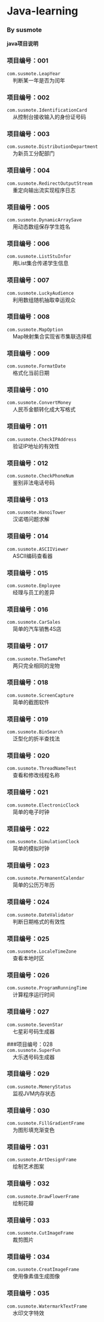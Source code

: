 # Java-learning 
### By susmote  
**java项目说明**

### 项目编号：001  
`com.susmote.LeapYear`  
&nbsp;&nbsp;&nbsp;
判断某一年是否为闰年  
  
### 项目编号：002  
`com.susmote.IdentificationCard`  
&nbsp;&nbsp;&nbsp;
从控制台接收输入的身份证号码  

### 项目编号：003  
`com.susmote.DistributionDepartment`  
&nbsp;&nbsp;&nbsp;
为新员工分配部门  

### 项目编号：004  
`com.susmote.RedirectOutputStream`  
&nbsp;&nbsp;&nbsp;
重定向输出流实现程序日志  

### 项目编号：005  
`com.susmote.DynamicArraySave`  
&nbsp;&nbsp;&nbsp;
用动态数组保存学生姓名  

### 项目编号：006  
`com.susmote.ListStuInfor`  
&nbsp;&nbsp;&nbsp;
用List集合传递学生信息  

### 项目编号：007  
`com.susmote.LuckyAudience`  
&nbsp;&nbsp;&nbsp;
利用数组随机抽取幸运观众  

### 项目编号：008  
`com.susmote.MapOption`  
&nbsp;&nbsp;&nbsp;
Map映射集合实现省市集联选择框  

### 项目编号：009  
`com.susmote.FormatDate`  
&nbsp;&nbsp;&nbsp;
格式化当前日期  

### 项目编号：010  
`com.susmote.ConvertMoney`  
&nbsp;&nbsp;&nbsp;
人民币金额转化成大写格式  

### 项目编号：011  
`com.susmote.CheckIPAddress`  
&nbsp;&nbsp;&nbsp;
验证IP地址的有效性  

### 项目编号：012  
`com.susmote.CheckPhoneNum`  
&nbsp;&nbsp;&nbsp;
鉴别非法电话号码  

### 项目编号：013  
`com.susmote.HanoiTower`  
&nbsp;&nbsp;&nbsp;
汉诺塔问题求解  

### 项目编号：014  
`com.susmote.ASCIIViewer`  
&nbsp;&nbsp;&nbsp;
ASCII编码查看器  

### 项目编号：015  
`com.susmote.Employee`  
&nbsp;&nbsp;&nbsp;
经理与员工的差异  

### 项目编号：016  
`com.susmote.CarSales`  
&nbsp;&nbsp;&nbsp;
简单的汽车销售4S店  

### 项目编号：017  
`com.susmote.TheSamePet`  
&nbsp;&nbsp;&nbsp;
两只完全相同的宠物  

### 项目编号：018  
`com.susmote.ScreenCapture`  
&nbsp;&nbsp;&nbsp;
简单的截图软件  

### 项目编号：019  
`com.susmote.BinSearch`  
&nbsp;&nbsp;&nbsp;
泛型化的折半查找法  

### 项目编号：020  
`com.susmote.ThreadNameTest`  
&nbsp;&nbsp;&nbsp;
查看和修改线程名称  

### 项目编号：021  
`com.susmote.ElectronicClock`  
&nbsp;&nbsp;&nbsp;
简单的电子时钟  

### 项目编号：022  
`com.susmote.SimulationClock`  
&nbsp;&nbsp;&nbsp;
简单的模拟时钟  

### 项目编号：023  
`com.susmote.PermanentCalendar`  
&nbsp;&nbsp;&nbsp;
简单的公历万年历  

### 项目编号：024  
`com.susmote.DateValidator`  
&nbsp;&nbsp;&nbsp;
判断日期格式的有效性  

### 项目编号：025  
`com.susmote.LocaleTimeZone`  
&nbsp;&nbsp;&nbsp;
查看本地时区  

### 项目编号：026  
`com.susmote.ProgramRunningTime`  
&nbsp;&nbsp;&nbsp;
计算程序运行时间  

### 项目编号：027  
`com.susmote.SevenStar`  
&nbsp;&nbsp;&nbsp;
七星彩号码生成器  

###项目编号：028  
`com.susmote.SuperFun`  
&nbsp;&nbsp;&nbsp;
大乐透号码生成器  

### 项目编号：029  
`com.susmote.MemeryStatus`  
&nbsp;&nbsp;&nbsp;
监视JVM内存状态  

### 项目编号：030  
`com.susmote.FillGradientFrame`  
&nbsp;&nbsp;&nbsp;
为图形填充渐变色  

### 项目编号：031  
`com.susmote.ArtDesignFrame`  
&nbsp;&nbsp;&nbsp;
绘制艺术图案  

### 项目编号：032  
`com.susmote.DrawFlowerFrame`  
&nbsp;&nbsp;&nbsp;
绘制花瓣  

### 项目编号：033  
`com.susmote.CutImageFrame`  
&nbsp;&nbsp;&nbsp;
裁剪图片  

### 项目编号：034  
`com.susmote.CreatImageFrame`  
&nbsp;&nbsp;&nbsp;
使用像素值生成图像  

### 项目编号：035
`com.susmote.WatermarkTextFrame`  
&nbsp;&nbsp;&nbsp;
水印文字特效  